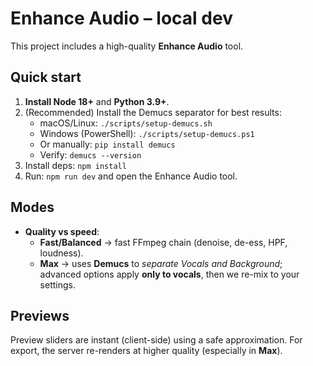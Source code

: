 
# Enhance Audio – local dev

This project includes a high-quality **Enhance Audio** tool.

## Quick start

1. **Install Node 18+** and **Python 3.9+**.
2. (Recommended) Install the Demucs separator for best results:
   - macOS/Linux: `./scripts/setup-demucs.sh`
   - Windows (PowerShell): `./scripts/setup-demucs.ps1`
   - Or manually: `pip install demucs`
   - Verify: `demucs --version`
3. Install deps: `npm install`
4. Run: `npm run dev` and open the Enhance Audio tool.

## Modes

- **Quality vs speed**:
  - **Fast/Balanced** → fast FFmpeg chain (denoise, de-ess, HPF, loudness).
  - **Max** → uses **Demucs** to *separate Vocals and Background*; advanced options apply **only to vocals**, then we re-mix to your settings.

## Previews

Preview sliders are instant (client-side) using a safe approximation. For export, the server re-renders at higher quality (especially in **Max**).

